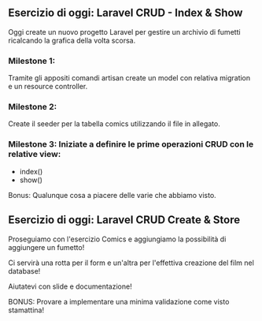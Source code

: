 ## Esercizio di oggi: Laravel CRUD - Index & Show

Oggi create un nuovo progetto Laravel per gestire un archivio di fumetti ricalcando la grafica della volta scorsa.

### Milestone 1: 
Tramite gli appositi comandi artisan create un model con relativa migration e un resource controller.
### Milestone 2: 
Create il seeder per la tabella comics utilizzando il file in allegato.
### Milestone 3: Iniziate a definire le prime operazioni CRUD con le relative view:
- index()
- show()

Bonus: Qualunque cosa a piacere delle varie che abbiamo visto.

## Esercizio di oggi: Laravel CRUD Create & Store
Proseguiamo con l'esercizio Comics e aggiungiamo la possibilità di aggiungere un fumetto!

Ci servirà una rotta per il form e un'altra per l'effettiva creazione del film nel database!

Aiutatevi con slide e documentazione!

BONUS: Provare a implementare una minima validazione come visto stamattina!